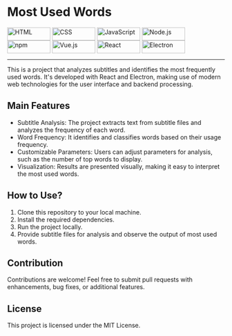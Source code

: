 # Most Used Words

<div style="display: inline_block">
  <img align="center" alt="HTML" height="30" width="100" src="https://img.shields.io/badge/HTML5-E34F26?style=for-the-badge&logo=html5&logoColor=white">
  <img align="center" alt="CSS" height="30" width="100" src="https://img.shields.io/badge/CSS3-1572B6?style=for-the-badge&logo=css3&logoColor=white">
  <img align="center" alt="JavaScript" height="30" width="100" src="https://img.shields.io/badge/JavaScript-F7DF1E?style=for-the-badge&logo=JavaScript&logoColor=black">
  <img align="center" alt="Node.js" height="30" width="100" src="https://img.shields.io/badge/Node.js-43853D?style=for-the-badge&logo=node.js&logoColor=white">
  <img align="center" alt="npm" height="30" width="100" src="https://img.shields.io/badge/npm-CB3837?style=for-the-badge&logo=npm&logoColor=white">
  <img align="center" alt="Vue.js" height="30" width="100" src="https://img.shields.io/badge/Vue.js-35495E?style=for-the-badge&logo=vue.js&logoColor=4FC08D">
  <img align="center" alt="React" height="30" width="100" src="https://img.shields.io/badge/React-61DAFB?style=for-the-badge&logo=react&logoColor=white">
  <img align="center" alt="Electron" height="30" width="100" src="https://img.shields.io/badge/Electron-47848F?style=for-the-badge&logo=electron&logoColor=white">
</div>

<hr>

This is a project that analyzes subtitles and identifies the most frequently used words. It's developed with React and Electron, making use of modern web technologies for the user interface and backend processing.

## Main Features
- Subtitle Analysis: The project extracts text from subtitle files and analyzes the frequency of each word.
- Word Frequency: It identifies and classifies words based on their usage frequency.
- Customizable Parameters: Users can adjust parameters for analysis, such as the number of top words to display.
- Visualization: Results are presented visually, making it easy to interpret the most used words.

## How to Use?
1. Clone this repository to your local machine.
2. Install the required dependencies.
3. Run the project locally.
4. Provide subtitle files for analysis and observe the output of most used words.

## Contribution
Contributions are welcome! Feel free to submit pull requests with enhancements, bug fixes, or additional features.

## License
This project is licensed under the MIT License.
